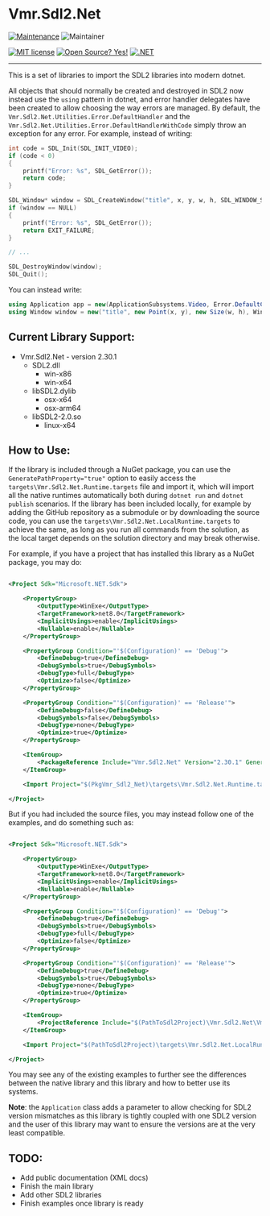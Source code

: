 # Vmr.Sdl2.Net

[![Maintenance](https://img.shields.io/badge/Maintained%3F-yes-green.svg)](https://github.com/vitimiti/Vmr.Sdl2.Net/commits/main/) ![Maintainer](https://img.shields.io/badge/maintainer-Victor_Matia-blue)

[![MIT license](https://img.shields.io/badge/License-MIT-blue.svg)](LICENSE.md) [![Open Source? Yes!](https://badgen.net/badge/Open%20Source%20%3F/Yes%21/blue?icon=github)](https://github.com/Naereen/badges/) [![.NET](https://img.shields.io/badge/--512BD4?logo=.net&logoColor=ffffff)](https://dotnet.microsoft.com/)

---

This is a set of libraries to import the SDL2 libraries into modern dotnet.

All objects that should normally be created and destroyed in SDL2 now instead use the `using` pattern in dotnet, and
error handler delegates have been created to allow choosing the way errors are managed. By default,
the `Vmr.Sdl2.Net.Utilities.Error.DefaultHandler` and the `Vmr.Sdl2.Net.Utilities.Error.DefaultHandlerWithCode` simply
throw an exception for any error. For example, instead of writing:

```c
int code = SDL_Init(SDL_INIT_VIDEO);
if (code < 0)
{
    printf("Error: %s", SDL_GetError());
    return code;
}

SDL_Window* window = SDL_CreateWindow("title", x, y, w, h, SDL_WINDOW_SHOWN);
if (window == NULL)
{
    printf("Error: %s", SDL_GetError());
    return EXIT_FAILURE;
}

// ...

SDL_DestroyWindow(window);
SDL_Quit();
```

You can instead write:

```csharp
using Application app = new(ApplicationSubsystems.Video, Error.DefaultCodeHandler);
using Window window = new("title", new Point(x, y), new Size(w, h), WindowOptions.Shown, Error.DefaultCodeHandler);
```

## Current Library Support:

- Vmr.Sdl2.Net - version 2.30.1
    - SDL2.dll
        - win-x86
        - win-x64
    - libSDL2.dylib
        - osx-x64
        - osx-arm64
    - libSDL2-2.0.so
        - linux-x64

## How to Use:

If the library is included through a NuGet package, you can use the `GeneratePathProperty="true"` option to easily
access the `targets\Vmr.Sdl2.Net.Runtime.targets` file and import it, which will import all the native runtimes
automatically both during `dotnet run` and `dotnet publish` scenarios. If the library has been included locally, for
example by adding the GitHub repository as a submodule or by downloading the source code, you can use
the `targets\Vmr.Sdl2.Net.LocalRuntime.targets` to achieve the same, as long as you run all commands from the solution,
as the local target depends on the solution directory and may break otherwise.

For example, if you have a project that has installed this library as a NuGet package, you may do:

```xml

<Project Sdk="Microsoft.NET.Sdk">

    <PropertyGroup>
        <OutputType>WinExe</OutputType>
        <TargetFramework>net8.0</TargetFramework>
        <ImplicitUsings>enable</ImplicitUsings>
        <Nullable>enable</Nullable>
    </PropertyGroup>

    <PropertyGroup Condition="'$(Configuration)' == 'Debug'">
        <DefineDebug>true</DefineDebug>
        <DebugSymbols>true</DebugSymbols>
        <DebugType>full</DebugType>
        <Optimize>false</Optimize>
    </PropertyGroup>

    <PropertyGroup Condition="'$(Configuration)' == 'Release'">
        <DefineDebug>false</DefineDebug>
        <DebugSymbols>false</DebugSymbols>
        <DebugType>none</DebugType>
        <Optimize>true</Optimize>
    </PropertyGroup>

    <ItemGroup>
        <PackageReference Include="Vmr.Sdl2.Net" Version="2.30.1" GeneratePathProperty="true"/>
    </ItemGroup>

    <Import Project="$(PkgVmr_Sdl2_Net)\targets\Vmr.Sdl2.Net.Runtime.targets"/>

</Project>
```

But if you had included the source files, you may instead follow one of the examples, and do something such as:

```xml

<Project Sdk="Microsoft.NET.Sdk">

    <PropertyGroup>
        <OutputType>WinExe</OutputType>
        <TargetFramework>net8.0</TargetFramework>
        <ImplicitUsings>enable</ImplicitUsings>
        <Nullable>enable</Nullable>
    </PropertyGroup>

    <PropertyGroup Condition="'$(Configuration)' == 'Debug'">
        <DefineDebug>true</DefineDebug>
        <DebugSymbols>true</DebugSymbols>
        <DebugType>full</DebugType>
        <Optimize>false</Optimize>
    </PropertyGroup>

    <PropertyGroup Condition="'$(Configuration)' == 'Release'">
        <DefineDebug>true</DefineDebug>
        <DebugSymbols>true</DebugSymbols>
        <DebugType>none</DebugType>
        <Optimize>true</Optimize>
    </PropertyGroup>

    <ItemGroup>
        <ProjectReference Include="$(PathToSdl2Project)\Vmr.Sdl2.Net\Vmr.Sdl2.Net.csproj"/>
    </ItemGroup>

    <Import Project="$(PathToSdl2Project)\targets\Vmr.Sdl2.Net.LocalRuntime.targets"/>

</Project>

```

You may see any of the existing examples to further see the differences between the native library and this library and
how to better use its systems.

**Note**: the `Application` class adds a parameter to allow checking for SDL2 version mismatches as this library is
tightly coupled with one SDL2 version and the user of this library may want to ensure the versions are at the very least
compatible.

## TODO:

- Add public documentation (XML docs)
- Finish the main library
- Add other SDL2 libraries
- Finish examples once library is ready
